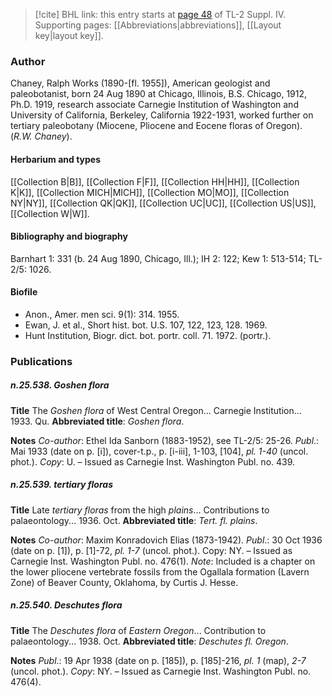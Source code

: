 > [!cite] BHL link: this entry starts at [page 48](https://www.biodiversitylibrary.org/item/103860#page/58/mode/1up) of TL-2 Suppl. IV.
> Supporting pages: [[Abbreviations|abbreviations]], [[Layout key|layout key]].

### Author

Chaney, Ralph Works (1890-\[fl. 1955\]), American geologist and paleobotanist, born 24 Aug 1890 at Chicago, Illinois, B.S. Chicago, 1912, Ph.D. 1919, research associate Carnegie Institution of Washington and University of California, Berkeley, California 1922-1931, worked further on tertiary paleobotany (Miocene, Pliocene and Eocene floras of Oregon). (*R.W. Chaney*).

#### Herbarium and types

[[Collection B|B]], [[Collection F|F]], [[Collection HH|HH]], [[Collection K|K]], [[Collection MICH|MICH]], [[Collection MO|MO]], [[Collection NY|NY]], [[Collection QK|QK]], [[Collection UC|UC]], [[Collection US|US]], [[Collection W|W]].

#### Bibliography and biography

Barnhart 1: 331 (b. 24 Aug 1890, Chicago, Ill.); IH 2: 122; Kew 1: 513-514; TL-2/5: 1026.

#### Biofile

- Anon., Amer. men sci. 9(1): 314. 1955.
- Ewan, J. et al., Short hist. bot. U.S. 107, 122, 123, 128. 1969.
- Hunt Institution, Biogr. dict. bot. portr. coll. 71. 1972. (portr.).

### Publications

##### n.25.538. Goshen flora

**Title**
The *Goshen flora* of West Central Oregon... Carnegie Institution... 1933. Qu.
**Abbreviated title**: *Goshen flora*.

**Notes**
*Co-author*: Ethel Ida Sanborn (1883-1952), see TL-2/5: 25-26.
*Publ*.: Mai 1933 (date on p. \[i\]), cover-t.p., p. \[i-iii\], 1-103, \[104\], *pl. 1-40* (uncol. phot.).
*Copy*: U. – Issued as Carnegie Inst. Washington Publ. no. 439.

##### n.25.539. tertiary floras

**Title**
Late *tertiary floras* from the high *plains*... Contributions to palaeontology... 1936. Oct.
**Abbreviated title**: *Tert. fl. plains*.

**Notes**
*Co-author*: Maxim Konradovich Elias (1873-1942).
*Publ*.: 30 Oct 1936 (date on p. \[1\]), p. \[1\]-72, *pl. 1-7* (uncol. phot.). Copy: NY. – Issued as Carnegie Inst. Washington Publ. no. 476(1).
*Note*: Included is a chapter on the lower pliocene vertebrate fossils from the Ogallala formation (Lavern Zone) of Beaver County, Oklahoma, by Curtis J. Hesse.

##### n.25.540. Deschutes flora

**Title**
The *Deschutes flora* of *Eastern Oregon*... Contribution to palaeontology... 1938. Oct.
**Abbreviated title**: *Deschutes fl. Oregon*.

**Notes**
*Publ*.: 19 Apr 1938 (date on p. \[185\]), p. \[185\]-216, *pl. 1* (map), *2-7* (uncol. phot.). *Copy*: NY. – Issued as Carnegie Inst. Washington Publ. no. 476(4).

